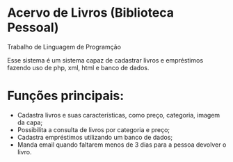 # Acervo de Livros (Biblioteca Pessoal)
Trabalho de Linguagem de Programção

Esse sistema é um sistema capaz de cadastrar livros e empréstimos fazendo uso de php, xml, html e banco de dados. 

# Funções principais: 
- Cadastra livros e suas características, como preço, categoria, imagem da capa;
- Possibilita a consulta de livros por categoria e preço; 
- Cadastra empréstimos utilizando um banco de dados;
- Manda email quando faltarem menos de 3 dias para a pessoa devolver o livro.
